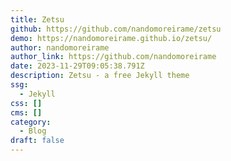 ```yaml
---
title: Zetsu
github: https://github.com/nandomoreirame/zetsu
demo: https://nandomoreirame.github.io/zetsu/
author: nandomoreirame
author_link: https://github.com/nandomoreirame
date: 2023-11-29T09:05:38.791Z
description: Zetsu - a free Jekyll theme
ssg:
  - Jekyll
css: []
cms: []
category:
  - Blog
draft: false
---
```

